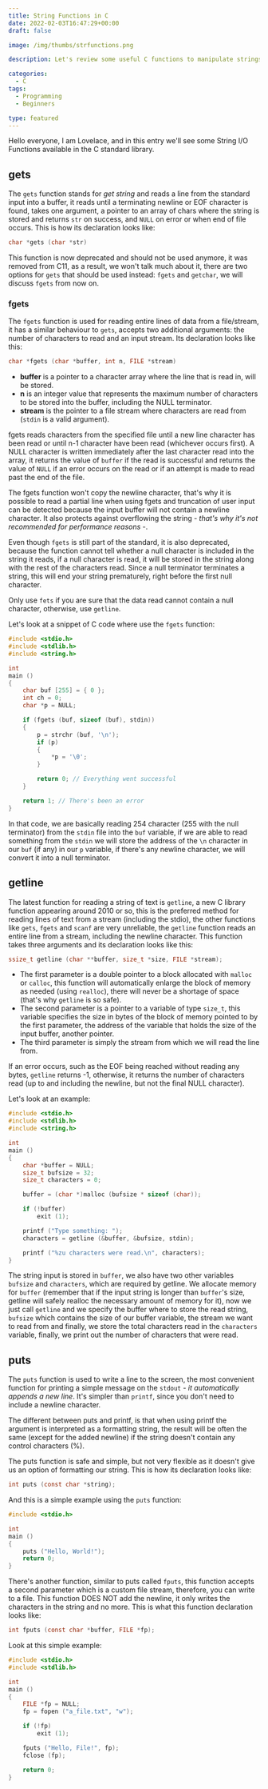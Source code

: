 ```yaml
---
title: String Functions in C
date: 2022-02-03T16:47:29+00:00
draft: false

image: /img/thumbs/strfunctions.png

description: Let's review some useful C functions to manipulate strings

categories:
  - C
tags:
  - Programming
  - Beginners

type: featured
---
```


Hello everyone, I am Lovelace, and in this entry we'll see some String I/O
Functions available in the C standard library.

## gets

The `gets` function stands for _get string_ and reads a line from the standard
input into a buffer, it reads until a terminating newline or EOF character is
found, takes one argument, a pointer to an array of chars where the string is
stored and returns `str` on success, and `NULL` on error or when end of file
occurs. This is how its declaration looks like:

```c
char *gets (char *str)
```

This function is now deprecated and should not be used anymore, it was removed
from C11, as a result, we won't talk much about it, there are two options for
`gets` that should be used instead: `fgets` and `getchar`, we will discuss
`fgets` from now on.

### fgets

The `fgets` function is used for reading entire lines of data from a
file/stream, it has a similar behaviour to `gets`, accepts two additional
arguments: the number of characters to read and an input stream. Its declaration
looks like this:

```c
char *fgets (char *buffer, int n, FILE *stream)
```

- **buffer** is a pointer to a character array where the line that is read in,
  will be stored.
- **n** is an integer value that represents the maximum number of characters to
  be stored into the buffer, including the NULL terminator.
- **stream** is the pointer to a file stream where characters are read from
  (`stdin` is a valid argument).

fgets reads characters from the specified file until a new line character has
been read or until n-1 character have been read (whichever occurs first). A NULL
character is written immediately after the last character read into the array,
it returns the value of `buffer` if the read is successful and returns the value
of `NULL` if an error occurs on the read or if an attempt is made to read past
the end of the file.

The fgets function won't copy the newline character, that's why it is possible
to read a partial line when using fgets and truncation of user input can be
detected because the input buffer will not contain a newline character. It also
protects against overflowing the string - _that's why it's not recommended for
performance reasons_ -.

Even though `fgets` is still part of the standard, it is also deprecated,
because the function cannot tell whether a null character is included in the
string it reads, if a null character is read, it will be stored in the string
along with the rest of the characters read. Since a null terminator terminates a
string, this will end your string prematurely, right before the first null
character.

Only use `fets` if you are sure that the data read cannot contain a null
character, otherwise, use `getline`.

Let's look at a snippet of C code where use the `fgets` function:

```c
#include <stdio.h>
#include <stdlib.h>
#include <string.h>

int
main ()
{
	char buf [255] = { 0 };
	int ch = 0;
	char *p = NULL;

	if (fgets (buf, sizeof (buf), stdin))
	{
		p = strchr (buf, '\n');
		if (p)
		{
			*p = '\0';
		}

		return 0; // Everything went successful
	}

	return 1; // There's been an error
}
```

In that code, we are basically reading 254 character (255 with the null
terminator) from the `stdin` file into the `buf` variable, if we are able to
read something from the `stdin` we will store the address of the `\n` character
in our `buf` (if any) in our `p` variable, if there's any newline character, we
will convert it into a null terminator.

## getline

The latest function for reading a string of text is `getline`, a new C library
function appearing around 2010 or so, this is the preferred method for reading
lines of text from a stream (including the stdio), the other functions like
`gets`, `fgets` and `scanf` are very unreliable, the `getline` function reads an
entire line from a stream, including the newline character. This function takes
three arguments and its declaration looks like this:

```c
ssize_t getline (char **buffer, size_t *size, FILE *stream);
```

- The first parameter is a double pointer to a block allocated with `malloc`
  or `calloc`, this function will automatically enlarge the block of memory as
  needed (using `realloc`), there will never be a shortage of space (that's why
  `getline` is so safe).
- The second parameter is a pointer to a variable of type `size_t`, this
  variable specifies the size in bytes of the block of memory pointed to by the
  first parameter, the address of the variable that holds the size of the input
  buffer, another pointer.
- The third parameter is simply the stream from which we will read the line
  from.

If an error occurs, such as the EOF being reached without reading any bytes,
`getline` returns -1, otherwise, it returns the number of characters read (up to
and including the newline, but not the final NULL character).

Let's look at an example:

```c
#include <stdio.h>
#include <stdlib.h>
#include <string.h>

int
main ()
{
	char *buffer = NULL;
	size_t bufsize = 32;
	size_t characters = 0;

	buffer = (char *)malloc (bufsize * sizeof (char));

	if (!buffer)
		exit (1);

	printf ("Type something: ");
	characters = getline (&buffer, &bufsize, stdin);

	printf ("%zu characters were read.\n", characters);
}
```

The string input is stored in `buffer`, we also have two other variables
`bufsize` and `characters`, which are required by getline. We allocate memory
for `buffer` (remember that if the input string is longer than `buffer`'s size,
getline will safely realloc the necessary amount of memory for it), now we just
call `getline` and we specify the buffer where to store the read string,
`bufsize` which contains the size of our buffer variable, the stream we want to
read from and finally, we store the total characters read in the `characters`
variable, finally, we print out the number of characters that were read.

## puts

The `puts` function is used to write a line to the screen, the most convenient
function for printing a simple message on the `stdout` - _it automatically
appends a new line_. It's simpler than `printf`, since you don't need to include
a newline character.

The different between puts and printf, is that when using printf the argument is
interpreted as a formatting string, the result will be often the same (except
for the added newline) if the string doesn't contain any control characters (%).

The puts function is safe and simple, but not very flexible as it doesn't give
us an option of formatting our string. This is how its declaration looks like:

```c
int puts (const char *string);
```

And this is a simple example using the `puts` function:

```c
#include <stdio.h>

int
main ()
{
	puts ("Hello, World!");
	return 0;
}
```

There's another function, similar to puts called `fputs`, this function accepts
a second parameter which is a custom file stream, therefore, you can write to a
file. This function DOES NOT add the newline, it only writes the characters in
the string and no more. This is what this function declaration looks like:

```c
int fputs (const char *buffer, FILE *fp);
```

Look at this simple example:

```c
#include <stdio.h>
#include <stdlib.h>

int
main ()
{
	FILE *fp = NULL;
	fp = fopen ("a_file.txt", "w");

	if (!fp)
		exit (1);

	fputs ("Hello, File!", fp);
	fclose (fp);

	return 0;
}
```
